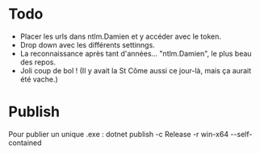 # Todo

- Placer les urls dans ntlm.Damien et y accéder avec le token.
- Drop down avec les différents settinngs.
- La reconnaissance après tant d'années... "ntlm.Damien", le plus beau des repos.
- Joli coup de bol ! (Il y avait la St Côme aussi ce jour-là, mais ça aurait été vache.)

# Publish

Pour publier un unique .exe : 
dotnet publish -c Release -r win-x64 --self-contained

